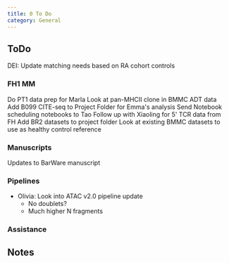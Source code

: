 ```yaml
---
title: 0 To Do 
category: General
---
```


## ToDo

DEI: Update matching needs based on RA cohort controls



### FH1 MM

Do PT1 data prep for Marla
Look at pan-MHCII clone in BMMC ADT data
Add B099 CITE-seq to Project Folder for Emma's analysis
Send Notebook scheduling notebooks to Tao
Follow up with Xiaoling for 5' TCR data from FH
Add BR2 datasets to project folder
Look at existing BMMC datasets to use as healthy control reference


### Manuscripts
Updates to BarWare manuscript

### Pipelines
- Olivia: Look into ATAC v2.0 pipeline update
  - No doublets?
  - Much higher N fragments

### Assistance

## Notes
